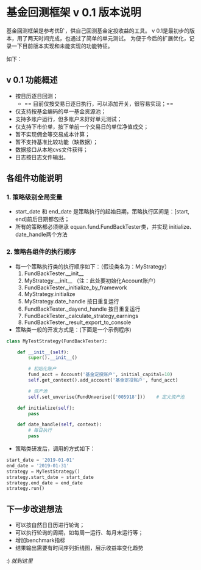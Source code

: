 # 基金回测框架 v 0.1 版本说明

基金回测框架是参考优矿，供自己回测基金定投收益的工具。
v 0.1是最初步的版本，用了两天时间完成，也通过了简单的单元测试。
为便于今后的扩展优化，记录一下目前版本实现和未能实现的功能特征。

如下：

## v 0.1 功能概述

- 按日历逐日回测；
  - == 目前仅按交易日逐日执行，可以添加开关，很容易实现；==
- 仅支持按基金编码的单一基金资源池；
- 支持多账户运行，但多账户未好好单元测试；
- 仅支持下市价单，按下单前一个交易日的单位净值成交；
- 暂不实现佣金等交易成本计算；
- 暂不支持基准比较功能（缺数据）；
- 数据接口从本地cvs文件获得；
- 日志按日志文件输出。

## 各组件功能说明

### 1. 策略级别全局变量

- start_date 和 end_date 是策略执行的起始日期，策略执行区间是：[start, end]前后日期都包括；
- 所有的策略都必须继承 equan.fund.FundBackTester类，并实现 initialize、date_handle两个方法

### 2. 策略各组件的执行顺序

- 每一个策略执行类的执行顺序如下：（假设类名为：MyStrategy）
  1. FundBackTester.\_\_init__
  2. MyStrategy.\_\_init__ （注：此处要初始化Account账户）
  3. FundBackTester._initialize_by_framework
  4. MyStrategy.initialize
  5. MyStrategy.date_handle 按日重复运行
  6. FundBackTester._dayend_handle 按日重复运行
  7. FundBackTester._calculate_strategy_earnings
  8. FundBackTester._result_export_to_console
- 策略类一般的开发方式是：(下面是一个示例程序)

```python
class MyTestStrategy(FundBackTester):

    def __init__(self):
        super().__init__()

        # 初始化账户
        fund_acct = Account('基金定投账户', initial_capital=10)
        self.get_context().add_account('基金定投账户', fund_acct)

        # 资产池
        self.set_unverise(FundUnverise(['005918']))    # 定义资产池

    def initialize(self):
        pass

    def date_handle(self, context):
        # 每日执行
        pass

```

- 策略类研发后，调用的方式如下：

```python
start_date = '2019-01-01'
end_date = '2019-01-31'
strategy = MyTestStrategy()
strategy.start_date = start_date
strategy.end_date = end_date
strategy.run()
```

## 下一步改进想法

- 可以按自然日日历进行轮询；
- 可以执行轮询的周期，如每周一运行、每月末运行等；
- 增加benchmark指标
- 结果输出需要有时间序列折线图，展示收益率变化趋势

:) *就到这里*
